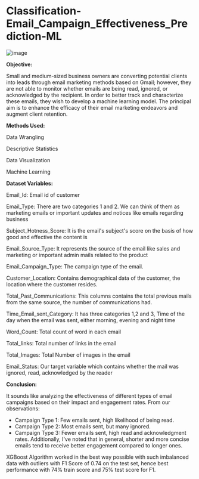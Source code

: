 # Classification-Email_Campaign_Effectiveness_Prediction-ML

![image](https://github.com/VishalSinhaRoy/Classification-Email_Campaign_Effectiveness_Prediction-ML/assets/162811130/44ea6123-0e51-487f-baa9-610500fc365d)

**Objective:**

Small and medium-sized business owners are converting potential clients into leads through email marketing methods based on Gmail; however, they are not able to monitor whether emails are being read, ignored, or acknowledged by the recipient. In order to better track and characterize these emails, they wish to develop a machine learning model. The principal aim is to enhance the efficacy of their email marketing endeavors and augment client retention.

**Methods Used:**

Data Wrangling

Descriptive Statistics

Data Visualization

Machine Learning

**Dataset Variables:**

Email_Id: Email id of customer

Email_Type: There are two categories 1 and 2. We can think of them as marketing emails or important updates and notices like emails regarding business

Subject_Hotness_Score: It is the email's subject's score on the basis of how good and effective the content is

Email_Source_Type: It represents the source of the email like sales and marketing or important admin mails related to the product

Email_Campaign_Type: The campaign type of the email.

Customer_Location: Contains demographical data of the customer, the location where the customer resides.

Total_Past_Communications: This columns contains the total previous mails from the same source, the number of communications had.

Time_Email_sent_Category: It has three categories 1,2 and 3, Time of the day when the email was sent, either morning, evening and night time

Word_Count: Total count of word in each email

Total_links: Total number of links in the email

Total_Images: Total Number of images in the email

Email_Status: Our target variable which contains whether the mail was ignored, read, acknowledged by the reader

**Conclusion:**

It sounds like analyzing the effectiveness of different types of email campaigns based on their impact and engagement rates. From our observations:

*  Campaign Type 1: Few emails sent, high likelihood of being read.
*  Campaign Type 2: Most emails sent, but many ignored.
*  Campaign Type 3: Fewer emails sent, high read and acknowledgment rates.
Additionally, I've noted that in general, shorter and more concise emails tend to receive better engagement compared to longer ones.

XGBoost Algorithm worked in the best way possible with such imbalanced data with outliers with F1 Score of 0.74 on the test set, hence best performance with 74% train score and 75% test score for F1.
